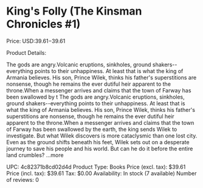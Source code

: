 # King's Folly (The Kinsman Chronicles #1)

Price: USD:$39.61-$39.61

Product Details:

The gods are angry.Volcanic eruptions, sinkholes, ground shakers--everything points to their unhappiness. At least that is what the king of Armania believes. His son, Prince Wilek, thinks his father's superstitions are nonsense, though he remains the ever dutiful heir apparent to the throne.When a messenger arrives and claims that the town of Farway has been swallowed by t The gods are angry.Volcanic eruptions, sinkholes, ground shakers--everything points to their unhappiness. At least that is what the king of Armania believes. His son, Prince Wilek, thinks his father's superstitions are nonsense, though he remains the ever dutiful heir apparent to the throne.When a messenger arrives and claims that the town of Farway has been swallowed by the earth, the king sends Wilek to investigate. But what Wilek discovers is more cataclysmic than one lost city. Even as the ground shifts beneath his feet, Wilek sets out on a desperate journey to save his people and his world. But can he do it before the entire land crumbles? ...more

UPC: 4c82371b8cd02d4d
Product Type: Books
Price (excl. tax): $39.61
Price (incl. tax): $39.61
Tax: $0.00
Availability: In stock (7 available)
Number of reviews: 0